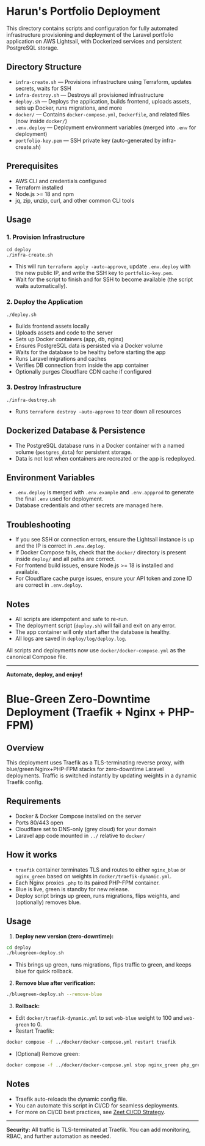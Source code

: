 # Harun's Portfolio Deployment

This directory contains scripts and configuration for fully automated infrastructure provisioning and deployment of the Laravel portfolio application on AWS Lightsail, with Dockerized services and persistent PostgreSQL storage.

## Directory Structure

- `infra-create.sh` — Provisions infrastructure using Terraform, updates secrets, waits for SSH
- `infra-destroy.sh` — Destroys all provisioned infrastructure
- `deploy.sh` — Deploys the application, builds frontend, uploads assets, sets up Docker, runs migrations, and more
- `docker/` — Contains `docker-compose.yml`, `Dockerfile`, and related files (now inside `docker/`)
- `.env.deploy` — Deployment environment variables (merged into `.env` for deployment)
- `portfolio-key.pem` — SSH private key (auto-generated by infra-create.sh)

## Prerequisites

- AWS CLI and credentials configured
- Terraform installed
- Node.js >= 18 and npm
- jq, zip, unzip, curl, and other common CLI tools

## Usage

### 1. Provision Infrastructure

```
cd deploy
./infra-create.sh
```
- This will run `terraform apply -auto-approve`, update `.env.deploy` with the new public IP, and write the SSH key to `portfolio-key.pem`.
- Wait for the script to finish and for SSH to become available (the script waits automatically).

### 2. Deploy the Application

```
./deploy.sh
```
- Builds frontend assets locally
- Uploads assets and code to the server
- Sets up Docker containers (app, db, nginx)
- Ensures PostgreSQL data is persisted via a Docker volume
- Waits for the database to be healthy before starting the app
- Runs Laravel migrations and caches
- Verifies DB connection from inside the app container
- Optionally purges Cloudflare CDN cache if configured

### 3. Destroy Infrastructure

```
./infra-destroy.sh
```
- Runs `terraform destroy -auto-approve` to tear down all resources

## Dockerized Database & Persistence
- The PostgreSQL database runs in a Docker container with a named volume (`postgres_data`) for persistent storage.
- Data is not lost when containers are recreated or the app is redeployed.

## Environment Variables
- `.env.deploy` is merged with `.env.example` and `.env.appprod` to generate the final `.env` used for deployment.
- Database credentials and other secrets are managed here.

## Troubleshooting
- If you see SSH or connection errors, ensure the Lightsail instance is up and the IP is correct in `.env.deploy`.
- If Docker Compose fails, check that the `docker/` directory is present inside `deploy/` and all paths are correct.
- For frontend build issues, ensure Node.js >= 18 is installed and available.
- For Cloudflare cache purge issues, ensure your API token and zone ID are correct in `.env.deploy`.

## Notes
- All scripts are idempotent and safe to re-run.
- The deployment script (`deploy.sh`) will fail and exit on any error.
- The app container will only start after the database is healthy.
- All logs are saved in `deploy/log/deploy.log`.

All scripts and deployments now use `docker/docker-compose.yml` as the canonical Compose file.

---

**Automate, deploy, and enjoy!**

# Blue-Green Zero-Downtime Deployment (Traefik + Nginx + PHP-FPM)

## Overview
This deployment uses Traefik as a TLS-terminating reverse proxy, with blue/green Nginx+PHP-FPM stacks for zero-downtime Laravel deployments. Traffic is switched instantly by updating weights in a dynamic Traefik config.

## Requirements
- Docker & Docker Compose installed on the server
- Ports 80/443 open
- Cloudflare set to DNS-only (grey cloud) for your domain
- Laravel app code mounted in `../` relative to `docker/`

## How it works
- `traefik` container terminates TLS and routes to either `nginx_blue` or `nginx_green` based on weights in `docker/traefik-dynamic.yml`.
- Each Nginx proxies `.php` to its paired PHP-FPM container.
- Blue is live, green is standby for new release.
- Deploy script brings up green, runs migrations, flips weights, and (optionally) removes blue.

## Usage

1. **Deploy new version (zero-downtime):**

```sh
cd deploy
./bluegreen-deploy.sh
```

- This brings up green, runs migrations, flips traffic to green, and keeps blue for quick rollback.

2. **Remove blue after verification:**

```sh
./bluegreen-deploy.sh --remove-blue
```

3. **Rollback:**
- Edit `docker/traefik-dynamic.yml` to set `web-blue` weight to 100 and `web-green` to 0.
- Restart Traefik:

```sh
docker compose -f ../docker/docker-compose.yml restart traefik
```
- (Optional) Remove green:

```sh
docker compose -f ../docker/docker-compose.yml stop nginx_green php_green
```

## Notes
- Traefik auto-reloads the dynamic config file.
- You can automate this script in CI/CD for seamless deployments.
- For more on CI/CD best practices, see [Zeet CI/CD Strategy](https://zeet.co/blog/ci-cd-strategy).

---

**Security:** All traffic is TLS-terminated at Traefik. You can add monitoring, RBAC, and further automation as needed. 
